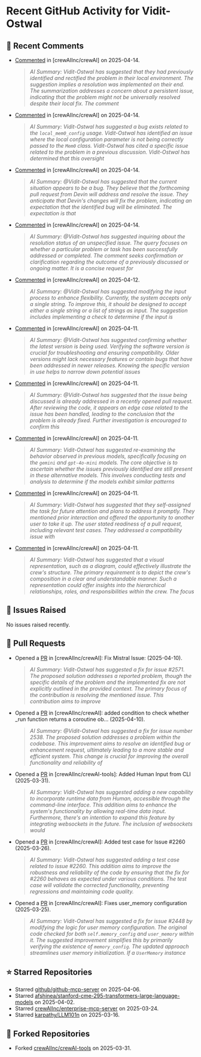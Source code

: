 # Recent GitHub Activity for Vidit-Ostwal

## 💬 Recent Comments
- [Commented](https://github.com/crewAIInc/crewAI/issues/2599#issuecomment-2800682172) in [crewAIInc/crewAI] on 2025-04-14.
  > *AI Summary: Vidit-Ostwal has suggested that they had previously identified and rectified the problem in their local environment. The suggestion implies a resolution was implemented on their end. The summarization addresses a concern about a persistent issue, indicating that the problem might not be universally resolved despite their local fix. The comment*
- [Commented](https://github.com/crewAIInc/crewAI/issues/2599#issuecomment-2800633063) in [crewAIInc/crewAI] on 2025-04-14.
  > *AI Summary: Vidit-Ostwal has suggested a bug exists related to the `local_mem0_config` usage. Vidit-Ostwal has identified an issue where the local configuration parameter is not being correctly passed to the `Mem0` class. Vidit-Ostwal has cited a specific issue related to the problem in a previous discussion. Vidit-Ostwal has determined that this oversight*
- [Commented](https://github.com/crewAIInc/crewAI/issues/2587#issuecomment-2800612369) in [crewAIInc/crewAI] on 2025-04-14.
  > *AI Summary: @Vidit-Ostwal has suggested that the current situation appears to be a bug. They believe that the forthcoming pull request from Devin will address and resolve the issue. They anticipate that Devin's changes will fix the problem, indicating an expectation that the identified bug will be eliminated. The expectation is that*
- [Commented](https://github.com/crewAIInc/crewAI/issues/2513#issuecomment-2800343499) in [crewAIInc/crewAI] on 2025-04-14.
  > *AI Summary: @Vidit-Ostwal has suggested inquiring about the resolution status of an unspecified issue. The query focuses on whether a particular problem or task has been successfully addressed or completed. The comment seeks confirmation or clarification regarding the outcome of a previously discussed or ongoing matter. It is a concise request for*
- [Commented](https://github.com/crewAIInc/crewAI/issues/1919#issuecomment-2798490993) in [crewAIInc/crewAI] on 2025-04-12.
  > *AI Summary: @Vidit-Ostwal has suggested modifying the input process to enhance flexibility. Currently, the system accepts only a single string. To improve this, it should be designed to accept either a single string or a list of strings as input. The suggestion includes implementing a check to determine if the input is*
- [Commented](https://github.com/crewAIInc/crewAI/issues/2513#issuecomment-2797700355) in [crewAIInc/crewAI] on 2025-04-11.
  > *AI Summary: @Vidit-Ostwal has suggested confirming whether the latest version is being used. Verifying the software version is crucial for troubleshooting and ensuring compatibility. Older versions might lack necessary features or contain bugs that have been addressed in newer releases. Knowing the specific version in use helps to narrow down potential issues*
- [Commented](https://github.com/crewAIInc/crewAI/issues/2194#issuecomment-2797601816) in [crewAIInc/crewAI] on 2025-04-11.
  > *AI Summary: @Vidit-Ostwal has suggested that the issue being discussed is already addressed in a recently opened pull request. After reviewing the code, it appears an edge case related to the issue has been handled, leading to the conclusion that the problem is already fixed. Further investigation is encouraged to confirm this*
- [Commented](https://github.com/crewAIInc/crewAI/issues/2508#issuecomment-2797312601) in [crewAIInc/crewAI] on 2025-04-11.
  > *AI Summary: Vidit-Ostwal has suggested re-examining the behavior observed in previous models, specifically focusing on the `gemini` and `gpt-4o-mini` models. The core objective is to ascertain whether the issues previously identified are still present in these alternative models. This involves conducting tests and analysis to determine if the models exhibit similar patterns*
- [Commented](https://github.com/crewAIInc/crewAI/issues/2571#issuecomment-2797124362) in [crewAIInc/crewAI] on 2025-04-11.
  > *AI Summary: Vidit-Ostwal has suggested that they self-assigned the task for future attention and plans to address it promptly. They mentioned prior interaction and offered the opportunity to another user to take it up. The user stated readiness of a pull request, including relevant test cases. They addressed a compatibility issue with*
- [Commented](https://github.com/crewAIInc/crewAI/issues/2326#issuecomment-2796850913) in [crewAIInc/crewAI] on 2025-04-11.
  > *AI Summary: Vidit-Ostwal has suggested that a visual representation, such as a diagram, could effectively illustrate the crew's structure. The primary requirement is to depict the crew's composition in a clear and understandable manner. Such a representation could offer insights into the hierarchical relationships, roles, and responsibilities within the crew. The focus*

## 🐛 Issues Raised
No issues raised recently.

## 🚀 Pull Requests
- Opened a [PR](https://github.com/crewAIInc/crewAI/pull/2580) in [crewAIInc/crewAI]: Fix Mistral Issue: (2025-04-10).
  > *AI Summary: Vidit-Ostwal has suggested a fix for issue #2571. The proposed solution addresses a reported problem, though the specific details of the problem and the implemented fix are not explicitly outlined in the provided context. The primary focus of the contribution is resolving the mentioned issue. This contribution aims to improve*
- Opened a [PR](https://github.com/crewAIInc/crewAI/pull/2570) in [crewAIInc/crewAI]: added condition to check whether _run function returns a coroutine ob… (2025-04-10).
  > *AI Summary: @Vidit-Ostwal has suggested a fix for issue number 2538. The proposed solution addresses a problem within the codebase. This improvement aims to resolve an identified bug or enhancement request, ultimately leading to a more stable and efficient system. This change is crucial for improving the overall functionality and reliability of*
- Opened a [PR](https://github.com/crewAIInc/crewAI-tools/pull/251) in [crewAIInc/crewAI-tools]: Added Human Input from CLI (2025-03-31).
  > *AI Summary: Vidit-Ostwal has suggested adding a new capability to incorporate runtime data from Human, accessible through the command-line interface. This addition aims to enhance the system's functionality by allowing real-time data input. Furthermore, there's an intention to expand this feature by integrating websockets in the future. The inclusion of websockets would*
- Opened a [PR](https://github.com/crewAIInc/crewAI/pull/2484) in [crewAIInc/crewAI]: Added test case for Issue #2260 (2025-03-26).
  > *AI Summary: Vidit-Ostwal has suggested adding a test case related to issue #2260. This addition aims to improve the robustness and reliability of the code by ensuring that the fix for #2260 behaves as expected under various conditions. The test case will validate the corrected functionality, preventing regressions and maintaining code quality.*
- Opened a [PR](https://github.com/crewAIInc/crewAI/pull/2469) in [crewAIInc/crewAI]: Fixes user_memory configuration (2025-03-25).
  > *AI Summary: Vidit-Ostwal has suggested a fix for issue #2448 by modifying the logic for user memory configuration. The original code checked for both `self.memory_config` and `user_memory` within it. The suggested improvement simplifies this by primarily verifying the existence of `memory_config`. The updated approach streamlines user memory initialization. If a `UserMemory` instance*

## ⭐ Starred Repositories
- Starred [github/github-mcp-server](https://github.com/github/github-mcp-server) on 2025-04-06.
- Starred [afshinea/stanford-cme-295-transformers-large-language-models](https://github.com/afshinea/stanford-cme-295-transformers-large-language-models) on 2025-04-02.
- Starred [crewAIInc/enterprise-mcp-server](https://github.com/crewAIInc/enterprise-mcp-server) on 2025-03-24.
- Starred [karpathy/LLM101n](https://github.com/karpathy/LLM101n) on 2025-03-16.

## 🍴 Forked Repositories
- Forked [crewAIInc/crewAI-tools](https://github.com/Vidit-Ostwal/crewAI-tools) on 2025-03-31.

